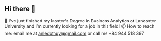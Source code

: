 ## Hi there 👋

🔭 I've just finished my Master's Degree in Business Analytics at Lancaster University and I’m currently looking for a job in this field!
📫 How to reach me: email me at anledothuy@gmail.com or call me +84 944 518 397

<!--
**AnLeDT/AnLeDT** is a ✨ _special_ ✨ repository because its `README.md` (this file) appears on your GitHub profile.

Here are some ideas to get you started:

- 
- 🌱 I’m currently learning ...
- 👯 I’m looking to collaborate on ...
- 🤔 I’m looking for help with ...
- 💬 Ask me about ...
- 
- 😄 Pronouns: ...
- ⚡ Fun fact: ...
-->
